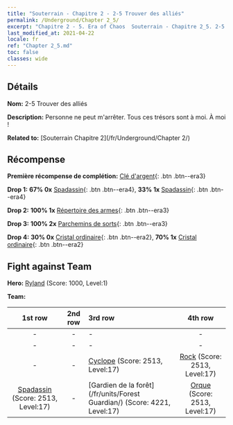 ```yaml
---
title: "Souterrain - Chapitre 2 - 2-5 Trouver des alliés"
permalink: /Underground/Chapter 2_5/
excerpt: "Chapitre 2 - 5. Era of Chaos  Souterrain - Chapitre 2_5. 2-5 Trouver des alliés"
last_modified_at: 2021-04-22
locale: fr
ref: "Chapter 2_5.md"
toc: false
classes: wide
---
```


## Détails

 **Nom:** 2-5 Trouver des alliés

 **Description:** Personne ne peut m'arrêter. Tous ces trésors sont à moi. À moi !

 **Related to:** [Souterrain Chapitre 2](/fr/Underground/Chapter 2/)

## Récompense

 **Première récompense de complétion:** [Clé d'argent](/ItemsFR/con_693/){: .btn .btn--era3}

 **Drop 1:** **67% 0x** [Spadassin](/ItemsFR/unt_193/){: .btn .btn--era4}, **33% 1x** [Spadassin](/ItemsFR/unt_193/){: .btn .btn--era4}

 **Drop 2:** **100% 1x** [Répertoire des armes](/ItemsFR/mat_18/){: .btn .btn--era3}

 **Drop 3:** **100% 2x** [Parchemins de sorts](/ItemsFR/con_694/){: .btn .btn--era3}

 **Drop 4:** **30% 0x** [Cristal ordinaire](/ItemsFR/mat_11/){: .btn .btn--era2}, **70% 1x** [Cristal ordinaire](/ItemsFR/mat_11/){: .btn .btn--era2}


## Fight against Team
 **Hero:** [Ryland](/fr/heroes/Ryland/) (Score: 1000, Level:1)

 **Team:**


  | 1st row | 2nd row | 3rd row | 4th row |
  |:----:|:----:|:----|:----:|
  | - | - | - | - |
  | - | - | - | - |
  | - | - | [Cyclope](/fr/units/Cyclops/) (Score: 2513, Level:17)  | [Rock](/fr/units/Roc/) (Score: 2513, Level:17)  |
  | [Spadassin](/fr/units/Swordsman/) (Score: 2513, Level:17)  | - | [Gardien de la forêt](/fr/units/Forest Guardian/) (Score: 4221, Level:17)  | [Orque](/fr/units/Orc/) (Score: 2513, Level:17)  |


